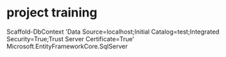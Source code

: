 # project training

Scaffold-DbContext 'Data Source=localhost;Initial Catalog=test;Integrated Security=True;Trust Server Certificate=True' Microsoft.EntityFrameworkCore.SqlServer